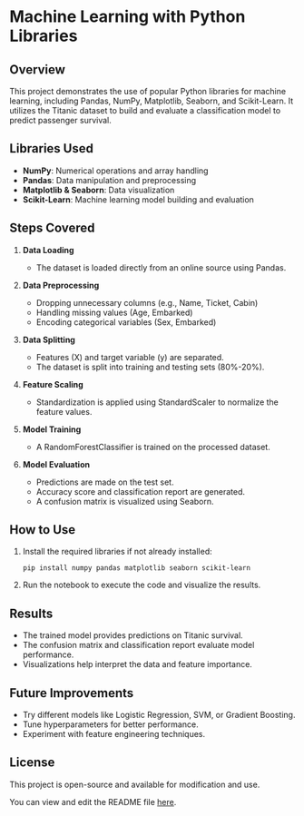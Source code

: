 
# Machine Learning with Python Libraries

## Overview

This project demonstrates the use of popular Python libraries for machine learning, including Pandas, NumPy, Matplotlib, Seaborn, and Scikit-Learn. It utilizes the Titanic dataset to build and evaluate a classification model to predict passenger survival.

## Libraries Used

- **NumPy**: Numerical operations and array handling
- **Pandas**: Data manipulation and preprocessing
- **Matplotlib & Seaborn**: Data visualization
- **Scikit-Learn**: Machine learning model building and evaluation

## Steps Covered

1. **Data Loading**
   - The dataset is loaded directly from an online source using Pandas.

2. **Data Preprocessing**
   - Dropping unnecessary columns (e.g., Name, Ticket, Cabin)
   - Handling missing values (Age, Embarked)
   - Encoding categorical variables (Sex, Embarked)

3. **Data Splitting**
   - Features (X) and target variable (y) are separated.
   - The dataset is split into training and testing sets (80%-20%).

4. **Feature Scaling**
   - Standardization is applied using StandardScaler to normalize the feature values.

5. **Model Training**
   - A RandomForestClassifier is trained on the processed dataset.

6. **Model Evaluation**
   - Predictions are made on the test set.
   - Accuracy score and classification report are generated.
   - A confusion matrix is visualized using Seaborn.

## How to Use

1. Install the required libraries if not already installed:
   ```
   pip install numpy pandas matplotlib seaborn scikit-learn
   ```
2. Run the notebook to execute the code and visualize the results.

## Results

- The trained model provides predictions on Titanic survival.
- The confusion matrix and classification report evaluate model performance.
- Visualizations help interpret the data and feature importance.

## Future Improvements

- Try different models like Logistic Regression, SVM, or Gradient Boosting.
- Tune hyperparameters for better performance.
- Experiment with feature engineering techniques.

## License

This project is open-source and available for modification and use.

You can view and edit the README file [here](https://github.com/vidakpop/ml-tutorial/edit/main/README.md).
